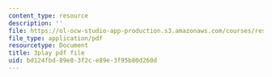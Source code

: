 ```yaml
---
content_type: resource
description: ''
file: https://ol-ocw-studio-app-production.s3.amazonaws.com/courses/res-6-006-video-demonstrations-in-lasers-and-optics-spring-2008/bd124fbd89e83f2ce89e3f95b80d260d_mNmvfSK-Dnw.pdf
file_type: application/pdf
resourcetype: Document
title: 3play pdf file
uid: bd124fbd-89e8-3f2c-e89e-3f95b80d260d
---
```

